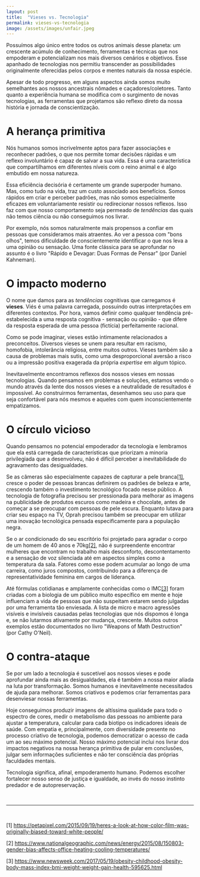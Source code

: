 ```yaml
---
layout: post
title:  "Vieses vs. Tecnologia"
permalink: vieses-vs-tecnologia
image: /assets/images/unfair.jpeg
---
```


Possuímos algo único entre todos os outros animais desse planeta: um crescente
acúmulo de conhecimento, ferramentas e técnicas que nos empoderam e
potencializam nos mais diversos cenários e objetivos. Esse apanhado de
tecnologias nos permitiu transcender as possibilidades originalmente oferecidas
pelos corpos e mentes naturais da nossa espécie.

Apesar de todo progresso, em alguns aspectos ainda somos muito semelhantes aos
nossos ancestrais nômades e caçadores/coletores. Tanto quanto a experiência
humana se modifica com o surgimento de novas tecnologias, as ferramentas que
projetamos são reflexo direto da nossa história e jornada de conscientização.


<!--more-->


# A herança primitiva

Nós humanos somos incrivelmente aptos para fazer associações e reconhecer
padrões, o que nos permite tomar decisões rápidas e um reflexo involuntário é
capaz de salvar a sua vida. Essa é uma característica que compartilhamos em
diferentes níveis com o reino animal e é algo embutido em nossa natureza.

Essa eficiência decisória é certamente um grande superpoder humano. Mas, como
tudo na vida, traz um custo associado aos benefícios. Somos rápidos em criar e
perceber padrões, mas não somos especialmente eficazes em voluntariamente
resistir ou redirecionar nossos reflexos. Isso faz com que nosso comportamento
seja permeado de *tendências* das quais não temos ciência ou não conseguimos nos
livrar.

Por exemplo, nós somos naturalmente mais propensos a confiar em pessoas que
consideramos mais atraentes. Ao ver a pessoa com "bons olhos", temos dificuldade
de conscientemente identificar o que nos leva a uma opinião ou sensação. Uma
fonte clássica para se aprofundar no assunto é o livro "Rápido e Devagar: Duas
Formas de Pensar" (por Daniel Kahneman).


# O impacto moderno

O nome que damos para as *tendências* cognitivas que carregamos é **vieses**.
Viés é uma palavra carregada, possuindo outras interpretações em diferentes
contextos. Por hora, vamos definir como qualquer tendência pré-estabelecida a
uma resposta cognitiva - sensação ou opinião - que difere da resposta esperada
de uma pessoa (fictícia) perfeitamente racional.

Como se pode imaginar, vieses estão intimamente relacionados a preconceitos.
Diversos vieses se unem para resultar em racismo, homofobia, intolerância
religiosa, entre muitos outros. Vieses também são a causa de problemas mais
sutis, como uma desproporcional aversão a risco ou a impressão positiva
exagerada da própria *expertise* em algum tópico.

Inevitavelmente encontramos reflexos dos nossos vieses em nossas tecnologias.
Quando pensamos em problemas e soluções, estamos vendo o mundo através da lente
dos nossos vieses e a neutralidade de resultados é impossível. Ao construirmos
ferramentas, desenhamos seu uso para que seja confortável para nós mesmos e
aqueles com quem inconscientemente empatizamos.


# O círculo vicioso

Quando pensamos no potencial empoderador da tecnologia e lembramos que ela está
carregada de características que priorizam a minoria privilegiada que a
desenvolveu, não é difícil perceber a inevitabilidade do agravamento das
desigualdades.

Se as câmeras são especialmente capazes de capturar a pele branca[[1]](#1),
cresce o poder de pessoas brancas definirem os padrões de beleza e arte,
crescendo também o investimento tecnológico focado nesse público. A tecnologia
de fotografia precisou ser pressionada para melhorar as imagens na publicidade
de produtos escuros como madeira e chocolate, antes de começar a se preocupar
com pessoas de pele escura. Enquanto lutava para criar seu espaço na TV, Oprah
precisou também se preocupar em utilizar uma inovação tecnológica pensada
especificamente para a população negra.

Se o ar condicionado do seu escritório foi projetado para agradar o corpo de um
homem de 40 anos e 70kg[[2]](#2), não é surpreendente encontrar mulheres que
encontram no trabalho mais desconforto, descontentamento e a sensação de voz
silenciada até em aspectos simples como a temperatura da sala. Fatores como esse
podem acumular ao longo de uma carreira, como juros compostos, contribuindo para
a diferença de representatividade feminina em cargos de liderança.

Até fórmulas cotidianas e amplamente conhecidas como o IMC[[3]](#3) foram
criadas com a biologia de um público muito específico em mente e hoje
influenciam a vida de pessoas que não suspeitam estarem sendo julgadas por uma
ferramenta tão enviesada. A lista de micro e macro agressões visíveis e
invisíveis causadas pelas tecnologias que nós dispomos é longa e, se não
lutarmos ativamente por mudança, crescente. Muitos outros exemplos estão
documentados no livro "Weapons of Math Destruction" (por Cathy O'Neil).


# O contra-ataque

Se por um lado a tecnologia é suscetível aos nossos vieses e pode aprofundar
ainda mais as desigualdades, ela é também a nossa maior aliada na luta por
transformação. Somos humanos e inevitavelmente necessitados de ajuda para
melhorar. Somos criativos e podemos criar ferramentas para desenviesar nossas
ferramentas.

Hoje conseguimos produzir imagens de altíssima qualidade para todo o espectro de
cores, medir o metabolismo das pessoas no ambiente para ajustar a temperatura,
calcular para cada biotipo os indicadores ideais de saúde. Com empatia e,
principalmente, com diversidade presente no processo criativo de tecnologia,
podemos democratizar o acesso de cada um ao seu máximo potencial. Nosso máximo
potencial inclui nos livrar dos impactos negativos na nossa herança primitiva de
pular em conclusões, julgar sem informações suficientes e não ter consciência
das próprias faculdades mentais.

Tecnologia significa, afinal, empoderamento humano. Podemos escolher fortalecer
nosso senso de justiça e igualdade, ao invés do nosso instinto predador e de
autopreservação.

<br>

---

<br>

<a id="1">[1]</a> <https://petapixel.com/2015/09/19/heres-a-look-at-how-color-film-was-originally-biased-toward-white-people/> <br>

<a id="2">[2]</a> <https://www.nationalgeographic.com/news/energy/2015/08/150803-gender-bias-affects-office-heating-cooling-temperatures/> <br>

<a id="3">[3]</a> <https://www.newsweek.com/2017/05/19/obesity-childhood-obesity-body-mass-index-bmi-weight-weight-gain-health-595625.html> <br>
